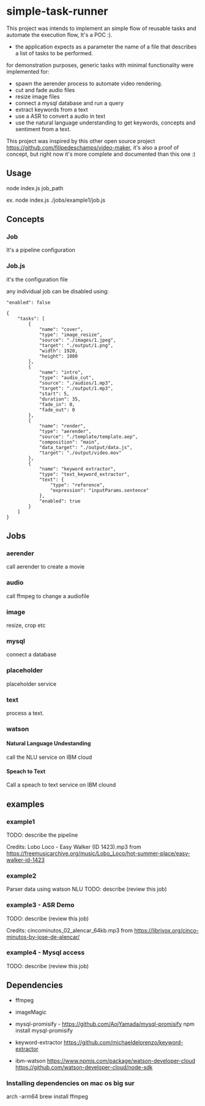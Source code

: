 # simple-task-runner
This project was intends to implement an simple flow of reusable tasks and automate the execution flow, It's a POC :).

- the application expects as a parameter the name of a file that describes a list of tasks to be performed.

for demonstration purposes, generic tasks with minimal functionality were implemented for:
- spawn the aerender process to automate video rendering.
- cut and fade audio files
- resize image files
- connect a mysql database and run a query
- extract keywords from a text
- use a ASR to convert a audio in text
- use the natural language understanding to get keywords, concepts and sentiment from a text.

This project was inspired by this other open source project https://github.com/filipedeschamps/video-maker, it's also a proof of concept, but right now it's more complete and documented than this one :)


## Usage

node index.js job_path

ex. node index.js ./jobs/example1/job.js

## Concepts

### Job

It's a pipeline configuration

### Job.js

it's the configuration file

any individual job can be disabled using:
```
"enabled": false
```


```
{
    "tasks": [
        {
            "name": "cover",
            "type": "image_resize",
            "source": "./images/1.jpeg",
            "target": "./output/1.png",
            "width": 1920,
            "height": 1080
        },
        {
            "name": "intro",
            "type": "audio_cut",
            "source": "./audios/1.mp3",
            "target": "./output/1.mp3",
            "start": 5,
            "duration": 35,
            "fade_in": 0,
            "fade_out": 0
        },
        {
            "name": "render",
            "type": "aerender",
            "source": "./template/template.aep",
            "composition": "main",
            "data_target": "./output/data.js",
            "target": "./output/video.mov"
        },
        {
            "name": "keyword extractor",
            "type": "text_keyword_extractor",
            "text": {
                "type": "reference",
                "expression": "inputParams.sentence"
            },
            "enabled": true
        }
    ]
}
```

## Jobs

### aerender
call aerender to create a movie

### audio
call ffmpeg to change a audiofile

### image 
resize, crop etc

### mysql
connect a database

### placeholder
placeholder service

### text 
process a text. 

### watson

#### Natural Language Undestanding
call the NLU service on IBM cloud

#### Speach to Text
Call a speach to text service on IBM clound

## examples

### example1

TODO: describe the pipeline

Credits:
Lobo Loco - Easy Walker (ID 1423).mp3 from https://freemusicarchive.org/music/Lobo_Loco/hot-summer-place/easy-walker-id-1423

### example2

Parser data using watson NLU
TODO: describe (review this job)

### example3 - ASR Demo

TODO: describe (review this job)

Credits: 
cincominutos_02_alencar_64kb.mp3 from https://librivox.org/cinco-minutos-by-jose-de-alencar/

### example4 - Mysql access

TODO: describe (review this job)


## Dependencies

- ffmpeg
- imageMagic
- mysql-promisify - https://github.com/AoiYamada/mysql-promisify
                    npm install mysql-promisify 

- keyword-extractor  https://github.com/michaeldelorenzo/keyword-extractor

- ibm-watson    https://www.npmjs.com/package/watson-developer-cloud  
                https://github.com/watson-developer-cloud/node-sdk


### Installing dependencies on mac os big sur


arch -arm64 brew install ffmpeg